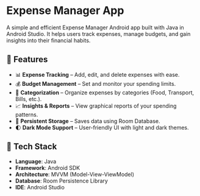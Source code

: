 # Expense Manager App  

A simple and efficient Expense Manager Android app built with Java in Android Studio. It helps users track expenses, manage budgets, and gain insights into their financial habits.  

## 📌 Features  
- 📊 **Expense Tracking** – Add, edit, and delete expenses with ease.  
- 💰 **Budget Management** – Set and monitor your spending limits.  
- 📅 **Categorization** – Organize expenses by categories (Food, Transport, Bills, etc.).  
- 📈 **Insights & Reports** – View graphical reports of your spending patterns.  
- 🔄 **Persistent Storage** – Saves data using Room Database.  
- 🌓 **Dark Mode Support** – User-friendly UI with light and dark themes.  

## 🚀 Tech Stack  
- **Language**: Java  
- **Framework**: Android SDK  
- **Architecture**: MVVM (Model-View-ViewModel)  
- **Database**: Room Persistence Library  
- **IDE**: Android Studio 
